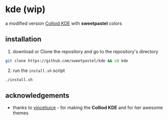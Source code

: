 
# kde (wip)
a modified version [Colloid KDE](https://github.com/vinceliuice/Colloid-kde) with **sweetpastel** colors

## installation

1. download or Clone the repository and go to the repository's directory

```sh
git clone https://github.com/sweetpastel/kde && cd kde
```

2. run the ``install.sh`` script

```sh
./install.sh
```

## acknowledgements

- thanks to [vinceliuice](https://github.com/vinceliuice) - for making the **Colliod KDE** and for her awesome themes

